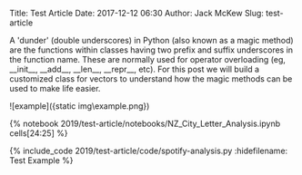 Title: Test Article
Date: 2017-12-12 06:30
Author: Jack McKew
Slug: test-article

A 'dunder' (double underscores) in Python (also known as a magic method) are the functions within classes having two prefix and suffix underscores in the function name. These are normally used for operator overloading (eg, \_\_init\_\_, \_\_add\_\_, \_\_len\_\_, \_\_repr\_\_, etc). For this post we will build a customized class for vectors to understand how the magic methods can be used to make life easier.

![example]({static img\example.png})

{% notebook 2019/test-article/notebooks/NZ_City_Letter_Analysis.ipynb cells[24:25] %}

{% include_code 2019/test-article/code/spotify-analysis.py :hidefilename: Test Example %}